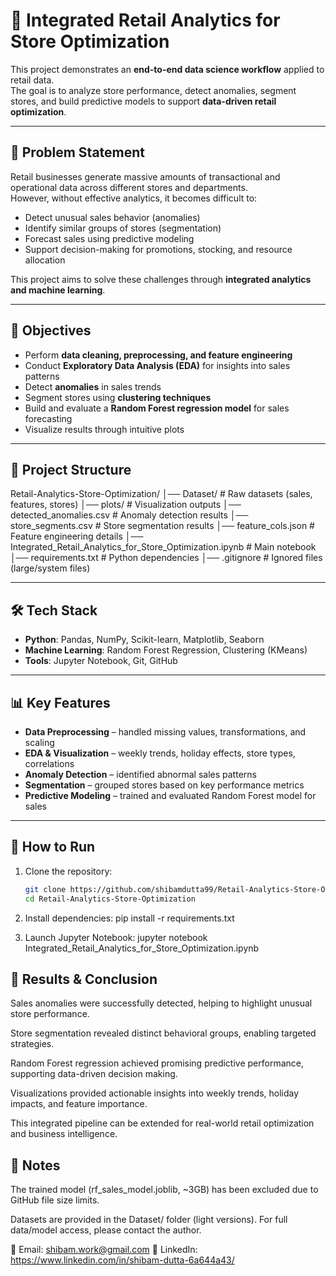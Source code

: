 # 🛒 Integrated Retail Analytics for Store Optimization

This project demonstrates an **end-to-end data science workflow** applied to retail data.  
The goal is to analyze store performance, detect anomalies, segment stores, and build predictive models to support **data-driven retail optimization**.

---

## 📌 Problem Statement
Retail businesses generate massive amounts of transactional and operational data across different stores and departments.  
However, without effective analytics, it becomes difficult to:
- Detect unusual sales behavior (anomalies)  
- Identify similar groups of stores (segmentation)  
- Forecast sales using predictive modeling  
- Support decision-making for promotions, stocking, and resource allocation  

This project aims to solve these challenges through **integrated analytics and machine learning**.

---

## 🎯 Objectives
- Perform **data cleaning, preprocessing, and feature engineering**  
- Conduct **Exploratory Data Analysis (EDA)** for insights into sales patterns  
- Detect **anomalies** in sales trends  
- Segment stores using **clustering techniques**  
- Build and evaluate a **Random Forest regression model** for sales forecasting  
- Visualize results through intuitive plots  

---

## 📂 Project Structure
Retail-Analytics-Store-Optimization/
│── Dataset/ # Raw datasets (sales, features, stores)
│── plots/ # Visualization outputs
│── detected_anomalies.csv # Anomaly detection results
│── store_segments.csv # Store segmentation results
│── feature_cols.json # Feature engineering details
│── Integrated_Retail_Analytics_for_Store_Optimization.ipynb # Main notebook
│── requirements.txt # Python dependencies
│── .gitignore # Ignored files (large/system files)


---

## 🛠️ Tech Stack
- **Python**: Pandas, NumPy, Scikit-learn, Matplotlib, Seaborn  
- **Machine Learning**: Random Forest Regression, Clustering (KMeans)  
- **Tools**: Jupyter Notebook, Git, GitHub  

---

## 📊 Key Features
- **Data Preprocessing** – handled missing values, transformations, and scaling  
- **EDA & Visualization** – weekly trends, holiday effects, store types, correlations  
- **Anomaly Detection** – identified abnormal sales patterns  
- **Segmentation** – grouped stores based on key performance metrics  
- **Predictive Modeling** – trained and evaluated Random Forest model for sales  

---

## 🚀 How to Run
1. Clone the repository:
   ```bash
   git clone https://github.com/shibamdutta99/Retail-Analytics-Store-Optimization.git
   cd Retail-Analytics-Store-Optimization
   
2. Install dependencies:
pip install -r requirements.txt

3. Launch Jupyter Notebook:
jupyter notebook Integrated_Retail_Analytics_for_Store_Optimization.ipynb

## 📌 Results & Conclusion

Sales anomalies were successfully detected, helping to highlight unusual store performance.

Store segmentation revealed distinct behavioral groups, enabling targeted strategies.

Random Forest regression achieved promising predictive performance, supporting data-driven decision making.

Visualizations provided actionable insights into weekly trends, holiday impacts, and feature importance.

This integrated pipeline can be extended for real-world retail optimization and business intelligence.

## 🔗 Notes

The trained model (rf_sales_model.joblib, ~3GB) has been excluded due to GitHub file size limits.

Datasets are provided in the Dataset/ folder (light versions). For full data/model access, please contact the author.

📧 Email: shibam.work@gmail.com
💼 LinkedIn: https://www.linkedin.com/in/shibam-dutta-6a644a43/
